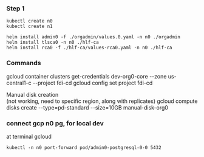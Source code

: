 ### Step 1
```shell script
kubectl create n0
kubectl create n1

helm install admin0 -f ./orgadmin/values.0.yaml -n n0 ./orgadmin
helm install tlsca0 -n n0 ./hlf-ca
helm install rca0 -f ./hlf-ca/values-rca0.yaml -n n0 ./hlf-ca
```
### Commands
gcloud container clusters get-credentials dev-org0-core --zone us-central1-c --project fdi-cd
gcloud config set project fdi-cd

Manual disk creation  
(not working, need to specific region, along with replicates)
 gcloud compute disks create --type=pd-standard --size=10GB manual-disk-org0


### connect gcp n0 pg, for local dev
at terminal gcloud
```shell script
kubectl -n n0 port-forward pod/admin0-postgresql-0-0 5432
```

